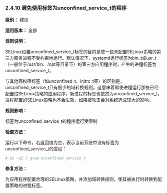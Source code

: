 ### 2.4.10 避免使用标签为unconfined_service_t的程序

**级别：** 建议

**适用版本：** 全部

**规则说明：** 

SELinux设置unconfined_service_t标签的目的是使一些未配置SELinux策略的第三方服务进程不受约束地运行。默认情况下，systemd运行标签为bin_t或usr_t（一般位于/usr/bin、/opt等目录下）的第三方应用程序时，产生的进程标签为unconfined_service_t。

与其他高权限标签（如unconfined_t、initrc_t等）的区别是，unconfined_service_t只有极少的域转换规则，这意味着即使进程运行那些已经配置过SELinux策略的应用程序，新进程的标签也依然为unconfined_service_t，进程配置的SELinux策略也不会生效，如果被攻击会对系统造成较大的影响。

**规则影响：**

标签为unconfined_service_t的程序运行受限制

**检查方法：**

运行以下命令，若返回值为空，表示当前系统中没有标签为unconfined_service_t的进程：

```bash
# ps -eZ | grep unconfined_service_t
```

**修复方法：**

为应用程序配置合理的SELinux策略，并添加域转换规则，使其被执行时转换到配置策略的进程标签。
